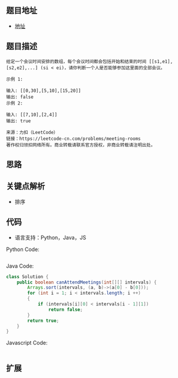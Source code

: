 ## 题目地址

- [地址](https://leetcode-cn.com/problems/meeting-rooms/)

## 题目描述

```
给定一个会议时间安排的数组，每个会议时间都会包括开始和结束的时间 [[s1,e1],[s2,e2],...] (si < ei)，请你判断一个人是否能够参加这里面的全部会议。

示例 1:

输入: [[0,30],[5,10],[15,20]]
输出: false
示例 2:

输入: [[7,10],[2,4]]
输出: true

来源：力扣（LeetCode）
链接：https://leetcode-cn.com/problems/meeting-rooms
著作权归领扣网络所有。商业转载请联系官方授权，非商业转载请注明出处。
```

## 思路

## 关键点解析
- 排序

## 代码

- 语言支持：Python，Java，JS

Python Code:

```python


```

Java Code:

```java
class Solution {
    public boolean canAttendMeetings(int[][] intervals) {
        Arrays.sort(intervals, (a, b)->(a[0] - b[0]));
        for (int i = 1; i < intervals.length; i ++)
        {
            if (intervals[i][0] < intervals[i - 1][1]) 
                return false;
        }
        return true;
    }
}
```

Javascript Code:

```js

```

## 扩展
